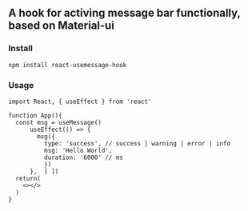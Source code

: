 ## A hook for activing message bar functionally, based on Material-ui

### Install
```
npm install react-usemessage-hook
```

### Usage
```
import React, { useEffect } from 'react'

function App(){
  const msg = useMessage()
	  useEffect(() => {
	    msg({
	      type: 'success', // success | warning | error | info
	      msg: 'Hello World',
	      duration: '6000' // ms
	      })
	  },  [ ])
  return(
	<></>
  )
}
```